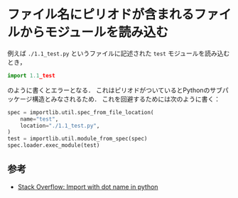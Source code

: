 # ファイル名にピリオドが含まれるファイルからモジュールを読み込む

例えば `./1.1_test.py` というファイルに記述された `test` モジュールを読み込むとき，

```python
import 1.1_test
```

のように書くとエラーとなる．
これはピリオドがついているとPythonのサブパッケージ構造とみなされるため．
これを回避するためには次のように書く：

```python
spec = importlib.util.spec_from_file_location(
    name="test",
    location="./1.1_test.py",
)
test = importlib.util.module_from_spec(spec)
spec.loader.exec_module(test)
```

## 参考

- [Stack Overflow: Import with dot name in python](https://stackoverflow.com/a/27189110)
